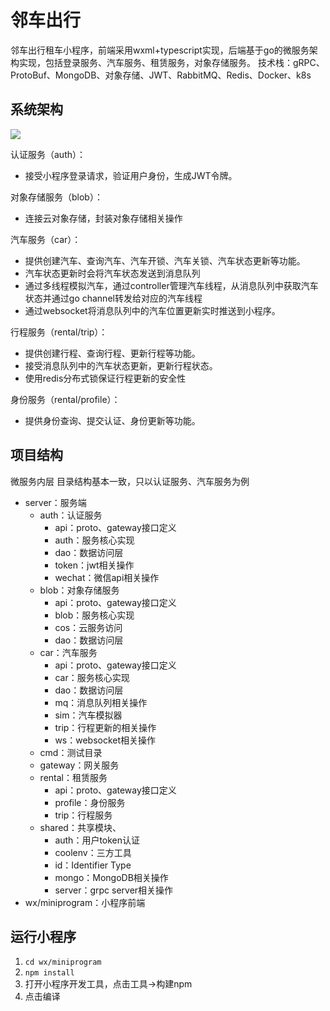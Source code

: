 # 邻车出行
邻车出行租车小程序，前端采用wxml+typescript实现，后端基于go的微服务架构实现，包括登录服务、汽车服务、租赁服务，对象存储服务。
技术栈：gRPC、ProtoBuf、MongoDB、对象存储、JWT、RabbitMQ、Redis、Docker、k8s

## 系统架构

![](https://cdn.jsdelivr.net/gh/shnpd/blog-pic@main/javastudy/%E6%9E%B6%E6%9E%84%E5%9B%BE.png)

认证服务（auth）：
- 接受小程序登录请求，验证用户身份，生成JWT令牌。

对象存储服务（blob）：
- 连接云对象存储，封装对象存储相关操作

汽车服务（car）：
- 提供创建汽车、查询汽车、汽车开锁、汽车关锁、汽车状态更新等功能。
- 汽车状态更新时会将汽车状态发送到消息队列
- 通过多线程模拟汽车，通过controller管理汽车线程，从消息队列中获取汽车状态并通过go channel转发给对应的汽车线程
- 通过websocket将消息队列中的汽车位置更新实时推送到小程序。

行程服务（rental/trip）：
- 提供创建行程、查询行程、更新行程等功能。
- 接受消息队列中的汽车状态更新，更新行程状态。
- 使用redis分布式锁保证行程更新的安全性

身份服务（rental/profile）：
- 提供身份查询、提交认证、身份更新等功能。


## 项目结构
微服务内层
目录结构基本一致，只以认证服务、汽车服务为例
- server：服务端
  - auth：认证服务
    - api：proto、gateway接口定义
    - auth：服务核心实现
    - dao：数据访问层
    - token：jwt相关操作
    - wechat：微信api相关操作
  - blob：对象存储服务
    - api：proto、gateway接口定义
    - blob：服务核心实现
    - cos：云服务访问
    - dao：数据访问层
  - car：汽车服务
    - api：proto、gateway接口定义
    - car：服务核心实现
    - dao：数据访问层
    - mq：消息队列相关操作
    - sim：汽车模拟器
    - trip：行程更新的相关操作
    - ws：websocket相关操作
  - cmd：测试目录
  - gateway：网关服务
  - rental：租赁服务
    - api：proto、gateway接口定义
    - profile：身份服务
    - trip：行程服务
  - shared：共享模块、
    - auth：用户token认证
    - coolenv：三方工具
    - id：Identifier Type
    - mongo：MongoDB相关操作
    - server：grpc server相关操作
- wx/miniprogram：小程序前端


## 运行小程序
1. `cd wx/miniprogram`
2. `npm install`
3. 打开小程序开发工具，点击工具->构建npm
4. 点击编译
